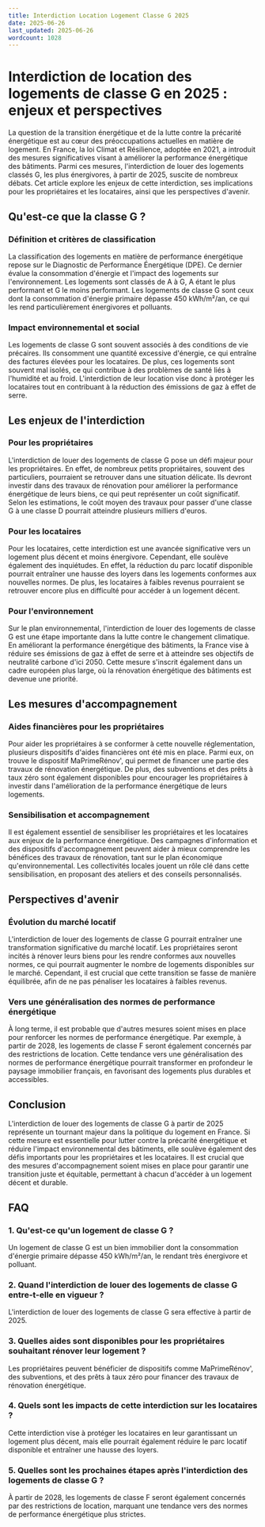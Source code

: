 ```yaml
---
title: Interdiction Location Logement Classe G 2025
date: 2025-06-26
last_updated: 2025-06-26
wordcount: 1028
---
```


# Interdiction de location des logements de classe G en 2025 : enjeux et perspectives

La question de la transition énergétique et de la lutte contre la précarité énergétique est au cœur des préoccupations actuelles en matière de logement. En France, la loi Climat et Résilience, adoptée en 2021, a introduit des mesures significatives visant à améliorer la performance énergétique des bâtiments. Parmi ces mesures, l'interdiction de louer des logements classés G, les plus énergivores, à partir de 2025, suscite de nombreux débats. Cet article explore les enjeux de cette interdiction, ses implications pour les propriétaires et les locataires, ainsi que les perspectives d'avenir.

## Qu'est-ce que la classe G ?

### Définition et critères de classification

La classification des logements en matière de performance énergétique repose sur le Diagnostic de Performance Énergétique (DPE). Ce dernier évalue la consommation d'énergie et l'impact des logements sur l'environnement. Les logements sont classés de A à G, A étant le plus performant et G le moins performant. Les logements de classe G sont ceux dont la consommation d'énergie primaire dépasse 450 kWh/m²/an, ce qui les rend particulièrement énergivores et polluants.

### Impact environnemental et social

Les logements de classe G sont souvent associés à des conditions de vie précaires. Ils consomment une quantité excessive d'énergie, ce qui entraîne des factures élevées pour les locataires. De plus, ces logements sont souvent mal isolés, ce qui contribue à des problèmes de santé liés à l'humidité et au froid. L'interdiction de leur location vise donc à protéger les locataires tout en contribuant à la réduction des émissions de gaz à effet de serre.

## Les enjeux de l'interdiction

### Pour les propriétaires

L'interdiction de louer des logements de classe G pose un défi majeur pour les propriétaires. En effet, de nombreux petits propriétaires, souvent des particuliers, pourraient se retrouver dans une situation délicate. Ils devront investir dans des travaux de rénovation pour améliorer la performance énergétique de leurs biens, ce qui peut représenter un coût significatif. Selon les estimations, le coût moyen des travaux pour passer d'une classe G à une classe D pourrait atteindre plusieurs milliers d'euros.

### Pour les locataires

Pour les locataires, cette interdiction est une avancée significative vers un logement plus décent et moins énergivore. Cependant, elle soulève également des inquiétudes. En effet, la réduction du parc locatif disponible pourrait entraîner une hausse des loyers dans les logements conformes aux nouvelles normes. De plus, les locataires à faibles revenus pourraient se retrouver encore plus en difficulté pour accéder à un logement décent.

### Pour l'environnement

Sur le plan environnemental, l'interdiction de louer des logements de classe G est une étape importante dans la lutte contre le changement climatique. En améliorant la performance énergétique des bâtiments, la France vise à réduire ses émissions de gaz à effet de serre et à atteindre ses objectifs de neutralité carbone d'ici 2050. Cette mesure s'inscrit également dans un cadre européen plus large, où la rénovation énergétique des bâtiments est devenue une priorité.

## Les mesures d'accompagnement

### Aides financières pour les propriétaires

Pour aider les propriétaires à se conformer à cette nouvelle réglementation, plusieurs dispositifs d'aides financières ont été mis en place. Parmi eux, on trouve le dispositif MaPrimeRénov', qui permet de financer une partie des travaux de rénovation énergétique. De plus, des subventions et des prêts à taux zéro sont également disponibles pour encourager les propriétaires à investir dans l'amélioration de la performance énergétique de leurs logements.

### Sensibilisation et accompagnement

Il est également essentiel de sensibiliser les propriétaires et les locataires aux enjeux de la performance énergétique. Des campagnes d'information et des dispositifs d'accompagnement peuvent aider à mieux comprendre les bénéfices des travaux de rénovation, tant sur le plan économique qu'environnemental. Les collectivités locales jouent un rôle clé dans cette sensibilisation, en proposant des ateliers et des conseils personnalisés.

## Perspectives d'avenir

### Évolution du marché locatif

L'interdiction de louer des logements de classe G pourrait entraîner une transformation significative du marché locatif. Les propriétaires seront incités à rénover leurs biens pour les rendre conformes aux nouvelles normes, ce qui pourrait augmenter le nombre de logements disponibles sur le marché. Cependant, il est crucial que cette transition se fasse de manière équilibrée, afin de ne pas pénaliser les locataires à faibles revenus.

### Vers une généralisation des normes de performance énergétique

À long terme, il est probable que d'autres mesures soient mises en place pour renforcer les normes de performance énergétique. Par exemple, à partir de 2028, les logements de classe F seront également concernés par des restrictions de location. Cette tendance vers une généralisation des normes de performance énergétique pourrait transformer en profondeur le paysage immobilier français, en favorisant des logements plus durables et accessibles.

## Conclusion

L'interdiction de louer des logements de classe G à partir de 2025 représente un tournant majeur dans la politique du logement en France. Si cette mesure est essentielle pour lutter contre la précarité énergétique et réduire l'impact environnemental des bâtiments, elle soulève également des défis importants pour les propriétaires et les locataires. Il est crucial que des mesures d'accompagnement soient mises en place pour garantir une transition juste et équitable, permettant à chacun d'accéder à un logement décent et durable.

## FAQ

### 1. Qu'est-ce qu'un logement de classe G ?

Un logement de classe G est un bien immobilier dont la consommation d'énergie primaire dépasse 450 kWh/m²/an, le rendant très énergivore et polluant.

### 2. Quand l'interdiction de louer des logements de classe G entre-t-elle en vigueur ?

L'interdiction de louer des logements de classe G sera effective à partir de 2025.

### 3. Quelles aides sont disponibles pour les propriétaires souhaitant rénover leur logement ?

Les propriétaires peuvent bénéficier de dispositifs comme MaPrimeRénov', des subventions, et des prêts à taux zéro pour financer des travaux de rénovation énergétique.

### 4. Quels sont les impacts de cette interdiction sur les locataires ?

Cette interdiction vise à protéger les locataires en leur garantissant un logement plus décent, mais elle pourrait également réduire le parc locatif disponible et entraîner une hausse des loyers.

### 5. Quelles sont les prochaines étapes après l'interdiction des logements de classe G ?

À partir de 2028, les logements de classe F seront également concernés par des restrictions de location, marquant une tendance vers des normes de performance énergétique plus strictes.